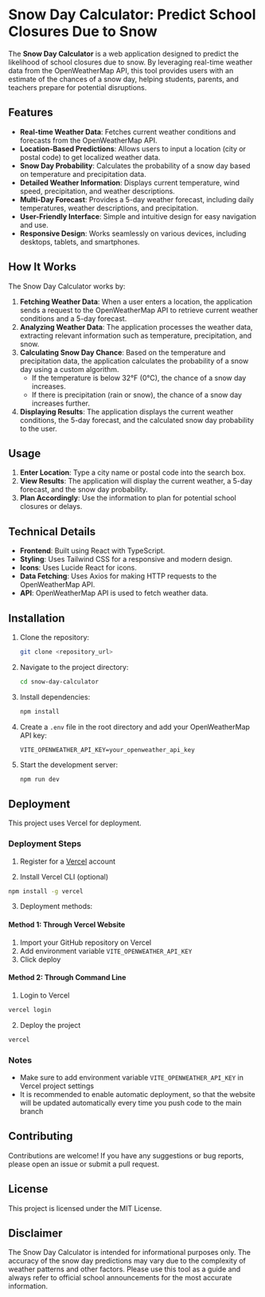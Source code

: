 # Snow Day Calculator: Predict School Closures Due to Snow

The **Snow Day Calculator** is a web application designed to predict the likelihood of school closures due to snow. By leveraging real-time weather data from the OpenWeatherMap API, this tool provides users with an estimate of the chances of a snow day, helping students, parents, and teachers prepare for potential disruptions.

## Features

-   **Real-time Weather Data**: Fetches current weather conditions and forecasts from the OpenWeatherMap API.
-   **Location-Based Predictions**: Allows users to input a location (city or postal code) to get localized weather data.
-   **Snow Day Probability**: Calculates the probability of a snow day based on temperature and precipitation data.
-   **Detailed Weather Information**: Displays current temperature, wind speed, precipitation, and weather descriptions.
-   **Multi-Day Forecast**: Provides a 5-day weather forecast, including daily temperatures, weather descriptions, and precipitation.
-   **User-Friendly Interface**: Simple and intuitive design for easy navigation and use.
-   **Responsive Design**: Works seamlessly on various devices, including desktops, tablets, and smartphones.

## How It Works

The Snow Day Calculator works by:

1.  **Fetching Weather Data**: When a user enters a location, the application sends a request to the OpenWeatherMap API to retrieve current weather conditions and a 5-day forecast.
2.  **Analyzing Weather Data**: The application processes the weather data, extracting relevant information such as temperature, precipitation, and snow.
3.  **Calculating Snow Day Chance**: Based on the temperature and precipitation data, the application calculates the probability of a snow day using a custom algorithm.
    -   If the temperature is below 32°F (0°C), the chance of a snow day increases.
    -   If there is precipitation (rain or snow), the chance of a snow day increases further.
4.  **Displaying Results**: The application displays the current weather conditions, the 5-day forecast, and the calculated snow day probability to the user.

## Usage

1.  **Enter Location**: Type a city name or postal code into the search box.
2.  **View Results**: The application will display the current weather, a 5-day forecast, and the snow day probability.
3.  **Plan Accordingly**: Use the information to plan for potential school closures or delays.

## Technical Details

-   **Frontend**: Built using React with TypeScript.
-   **Styling**: Uses Tailwind CSS for a responsive and modern design.
-   **Icons**: Uses Lucide React for icons.
-   **Data Fetching**: Uses Axios for making HTTP requests to the OpenWeatherMap API.
-   **API**: OpenWeatherMap API is used to fetch weather data.

## Installation

1.  Clone the repository:

    ```bash
    git clone <repository_url>
    ```
2.  Navigate to the project directory:

    ```bash
    cd snow-day-calculator
    ```
3.  Install dependencies:

    ```bash
    npm install
    ```
4.  Create a `.env` file in the root directory and add your OpenWeatherMap API key:

    ```
    VITE_OPENWEATHER_API_KEY=your_openweather_api_key
    ```
5.  Start the development server:

    ```bash
    npm run dev
    ```

## Deployment

This project uses Vercel for deployment.

### Deployment Steps

1.  Register for a [Vercel](https://vercel.com) account

2.  Install Vercel CLI (optional)
```bash
npm install -g vercel
```

3.  Deployment methods:

#### Method 1: Through Vercel Website
1.  Import your GitHub repository on Vercel
2.  Add environment variable `VITE_OPENWEATHER_API_KEY`
3.  Click deploy

#### Method 2: Through Command Line
1.  Login to Vercel
```bash
vercel login
```

2.  Deploy the project
```bash
vercel
```

### Notes

-   Make sure to add environment variable `VITE_OPENWEATHER_API_KEY` in Vercel project settings
-   It is recommended to enable automatic deployment, so that the website will be updated automatically every time you push code to the main branch

## Contributing

Contributions are welcome! If you have any suggestions or bug reports, please open an issue or submit a pull request.

## License

This project is licensed under the MIT License.

## Disclaimer

The Snow Day Calculator is intended for informational purposes only. The accuracy of the snow day predictions may vary due to the complexity of weather patterns and other factors. Please use this tool as a guide and always refer to official school announcements for the most accurate information.
